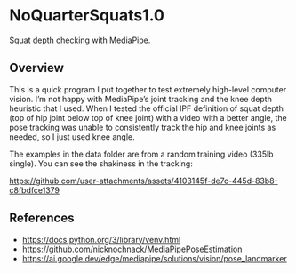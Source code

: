 # NoQuarterSquats1.0
Squat depth checking with MediaPipe.   

## Overview
This is a quick program I put together to test extremely high-level computer vision. I’m not happy with MediaPipe’s joint tracking and the knee depth heuristic that I used. When I tested the official IPF definition of squat depth (top of hip joint below top of knee joint) with a video with a better angle, the pose tracking was unable to consistently track the hip and knee joints as needed, so I just used knee angle. 

The examples in the data folder are from a random training video (335lb single). You can see the shakiness in the tracking:

https://github.com/user-attachments/assets/4103145f-de7c-445d-83b8-c8fbdfce1379

## References
- https://docs.python.org/3/library/venv.html 
- https://github.com/nicknochnack/MediaPipePoseEstimation 
- https://ai.google.dev/edge/mediapipe/solutions/vision/pose_landmarker 
